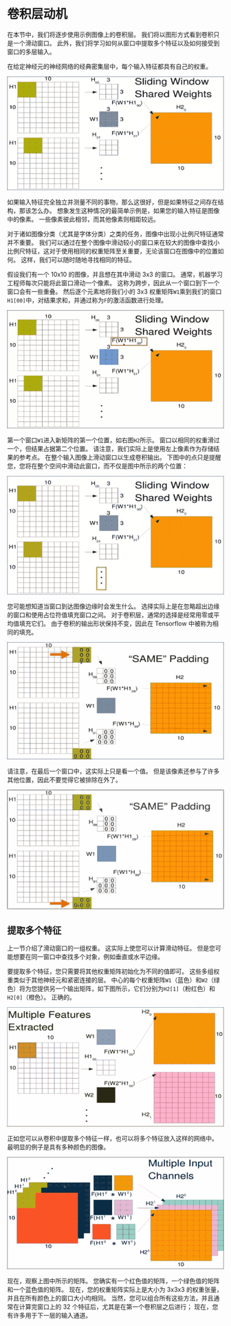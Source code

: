# 卷积层动机

在本节中，我们将逐步使用示例图像上的卷积层。 我们将以图形方式看到卷积只是一个滑动窗口。 此外，我们将学习如何从窗口中提取多个特征以及如何接受到窗口的多层输入。

在给定神经元的神经网络的经典密集层中，每个输入特征都具有自己的权重。

![Convolutional layer motivation](img/00041.jpg)

如果输入特征完全独立并测量不同的事物，那么这很好，但是如果特征之间存在结构，那该怎么办。 想象发生这种情况的最简单示例是，如果您的输入特征是图像中的像素。 一些像素彼此相邻，而其他像素则相距较远。

对于诸如图像分类（尤其是字体分类）之类的任务，图像中出现小比例尺特征通常并不重要。 我们可以通过在整个图像中滑动较小的窗口来在较大的图像中查找小比例尺特征，这对于使用相同的权重矩阵至关重要，无论该窗口在图像中的位置如何。 这样，我们可以随时随地寻找相同的特征。

假设我们有一个 10x10 的图像，并且想在其中滑动 3x3 的窗口。 通常，机器学习工程师每次只能将此窗口滑动一个像素。 这称为跨步，因此从一个窗口到下一个窗口会有一些重叠。 然后逐个元素地将我们小的 3x3 权重矩阵`W1`乘到我们的窗口`H1[00]`中，对结果求和，并通过称为`F`的激活函数进行处理。

![Convolutional layer motivation](img/00042.jpg)

第一个窗口`W1`进入新矩阵的第一个位置，如右图`H2`所示。 窗口以相同的权重滑过一个，但结果占据第二个位置。 请注意，我们实际上是使用左上像素作为存储结果的参考点。 在整个输入图像上滑动窗口以生成卷积输出。 下图中的点只是提醒您，您将在整个空间中滑动此窗口，而不仅是图中所示的两个位置：

![Convolutional layer motivation](img/00043.jpg)

您可能想知道当窗口到达图像边缘时会发生什么。 选择实际上是在忽略超出边缘的窗口和使用占位符值填充窗口之间。 对于卷积层，通常的选择是经常用零或平均值填充它们。 由于卷积的输出形状保持不变，因此在 Tensorflow 中被称为相同的填充。

![Convolutional layer motivation](img/00044.jpg)

请注意，在最后一个窗口中，这实际上只是看一个值。 但是该像素还参与了许多其他位置，因此不要觉得它被排除在外了。

![Convolutional layer motivation](img/00045.jpg)

## 提取多个特征

上一节介绍了滑动窗口的一组权重。 这实际上使您可以计算滑动特征。 但是您可能想要在同一窗口中查找多个对象，例如垂直或水平边缘。

要提取多个特征，您只需要将其他权重矩阵初始化为不同的值即可。 这些多组权重类似于其他神经元和紧密连接的层。 中心的每个权重矩阵`W1`（蓝色）和`W2`（绿色）将为您提供另一个输出矩阵，如下图所示，它们分别为`H2[1]`（粉红色）和`H2[0]`（橙色）。 正确的。

![Multiple features extracted](img/00046.jpg)

正如您可以从卷积中提取多个特征一样，也可以将多个特征放入这样的网络中。 最明显的例子是具有多种颜色的图像。

![Multiple features extracted](img/00047.jpg)

现在，观察上图中所示的矩阵。 您确实有一个红色值的矩阵，一个绿色值的矩阵和一个蓝色值的矩阵。 现在，您的权重矩阵实际上是大小为 3x3x3 的权重张量，并且在所有颜色上的窗口大小均相同。 当然，您可以组合所有这些方法，并且通常在计算完窗口上的 32 个特征后，尤其是在第一个卷积层之后进行； 现在，您有许多用于下一层的输入通道。